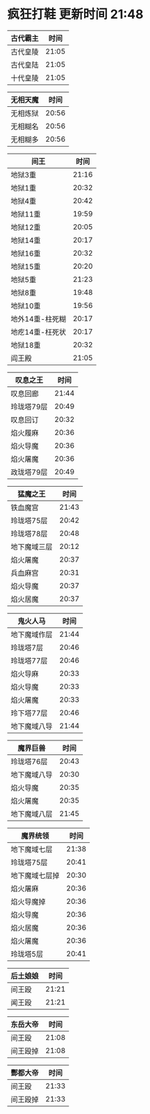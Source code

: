# 疯狂打鞋 更新时间 21:48

| 古代霸主   | 时间    |
|--------|-------|
| 古代皇陵 | 21:05 |
| 古代皇陆 | 21:05 |
| 十代皇陵 | 21:05 |

| 无相天魔   | 时间    |
|--------|-------|
| 无相炼狱 | 20:56 |
| 无相糊名 | 20:56 |
| 无相糊多 | 20:56 |

| 间王   | 时间    |
|--------|-------|
| 地狱3重 | 21:16 |
| 地狱1重 | 20:32 |
| 地狱4重 | 20:42 |
| 地狱11重 | 19:59 |
| 地狱12重 | 20:05 |
| 地狱14重 | 20:17 |
| 地狱16重 | 20:32 |
| 地狱15重 | 20:20 |
| 地狱5重 | 21:23 |
| 地狱8重 | 19:48 |
| 地狱10重 | 19:56 |
| 地外14重-柱死糊 | 20:17 |
| 地疙14重-枉死状 | 20:17 |
| 地狱18重 | 20:32 |
| 阎王殿 | 21:05 |

| 叹息之王   | 时间    |
|--------|-------|
| 叹息回廊 | 21:44 |
| 玲珑塔79层 | 20:49 |
| 叹息回订 | 20:32 |
| 焰火履麻 | 20:36 |
| 焰火导魔 | 20:36 |
| 焰火屠魔 | 20:36 |
| 政珑塔79层 | 20:49 |

| 猛魔之王   | 时间    |
|--------|-------|
| 铁血魔宫 | 21:43 |
| 玲珑塔75层 | 20:42 |
| 玲珑塔78层 | 20:48 |
| 地下魔域三层 | 20:12 |
| 焰火屠魔 | 20:37 |
| 兵血麻宫 | 20:31 |
| 焰火导魔 | 20:37 |
| 焰火居魔 | 20:37 |

| 鬼火人马   | 时间    |
|--------|-------|
| 地下魔域作层 | 21:44 |
| 玲珑塔7层 | 20:46 |
| 玲珑塔77层 | 20:46 |
| 焰火导麻 | 20:33 |
| 焰火导魔 | 20:33 |
| 焰火屠魔 | 20:33 |
| 玲下塔77层 | 20:46 |
| 地下魔域八导 | 21:44 |

| 魔界巨兽   | 时间    |
|--------|-------|
| 玲珑塔76层 | 20:43 |
| 地下魔域八导 | 20:30 |
| 焰火导魔 | 20:35 |
| 焰火屠魔 | 20:35 |
| 地下魔域八层 | 21:45 |

| 魔界统领   | 时间    |
|--------|-------|
| 地下魔域七层 | 21:38 |
| 玲珑塔75层 | 20:41 |
| 地下魔域七层掉 | 20:30 |
| 焰火屠麻 | 20:36 |
| 焰火导魔掉 | 20:36 |
| 焰火导魔 | 20:36 |
| 焰火居魔 | 20:36 |
| 焰火屠魔 | 20:36 |
| 玲珑塔5层 | 20:41 |

| 后土娘娘   | 时间    |
|--------|-------|
| 间王殴 | 21:21 |
| 闻王殴 | 21:21 |

| 东岳大帝   | 时间    |
|--------|-------|
| 间王殴 | 21:08 |
| 间王殴掉 | 21:08 |

| 酆都大帝   | 时间    |
|--------|-------|
| 间王殴 | 21:33 |
| 间王殴掉 | 21:33 |